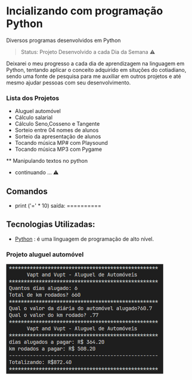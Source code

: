 # Incializando com programação Python

Diversos programas desenvolvidos em Python

> Status: Projeto Desenvolvido a cada Dia da Semana ⚠️

Deixarei o meu progresso a cada dia de aprendizagem na linguagem em Python, tentando aplicar o conceito adquirido em situções do cotiadiano, sendo uma fonte de pesquisa para me auxiliar em outros projetos e até mesmo ajudar pessoas com seu desenvolvimento.

### Lista dos Projetos

- Aluguel automóvel
- Cálculo salarial
- Cálculo Seno,Cosseno e Tangente
- Sorteio entre 04 nomes de alunos
- Sorteio da apresentação de alunos
- Tocando música MP# com Playsound
- Tocando música MP3 com Pygame

\*\* Manipulando textos no python

- continuando ...
  ⚠️

## Comandos

- print ('=' \* 10)
  saída: ==========

## Tecnologias Utilizadas:

- [Python](https://docs.python.org/pt-br/3/tutorial/index.html) : é uma linguagem de programação de alto nível.

### Projeto aluguel automóvel

![Aluguel Automóvel](/img/aluguelautomovel.PNG)
